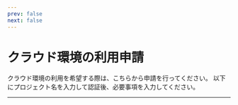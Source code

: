 ```yaml
---
prev: false
next: false
---
```


# クラウド環境の利用申請

クラウド環境の利用を希望する際は、こちらから申請を行ってください。
以下にプロジェクト名を入力して認証後、必要事項を入力してください。

---
<br>
<FormCreateAccount/>